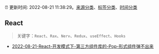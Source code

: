 :alarm_clock: 更新时间: 2022-08-21 11:38:29。[来源分类](../README.md)、[标签分类](../TAGS.md)、[时间分类](../TIMELINE.md)

## React


> 关键字：`React`、`Rax`、`Nerv`、`Redux`、`useEffect`、`Hooks`



- [2022-08-21-React-开发模式下-第三方组件库的-Pop-形式组件弹不出来](https://www.v2ex.com/t/874365) 